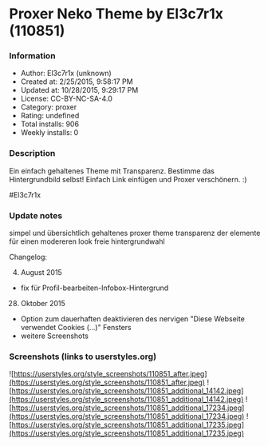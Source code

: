 # Proxer Neko Theme by El3c7r1x (110851)

### Information
- Author: El3c7r1x (unknown)
- Created at: 2/25/2015, 9:58:17 PM
- Updated at: 10/28/2015, 9:29:17 PM
- License:  CC-BY-NC-SA-4.0
- Category: proxer
- Rating: undefined
- Total installs: 906
- Weekly installs: 0


### Description
Ein einfach gehaltenes Theme mit Transparenz.
Bestimme das Hintergrundbild selbst!
Einfach Link einfügen und Proxer verschönern. :)

#El3c7r1x

### Update notes
simpel und übersichtlich gehaltenes proxer theme
transparenz der elemente für einen modereren look
freie hintergrundwahl


Changelog:

4. August 2015
 - fix für Profil-bearbeiten-Infobox-Hintergrund

28. Oktober 2015
 - Option zum dauerhaften deaktivieren des nervigen "Diese Webseite verwendet Cookies (...)" Fensters
 - weitere Screenshots

### Screenshots (links to userstyles.org)
![https://userstyles.org/style_screenshots/110851_after.jpeg](https://userstyles.org/style_screenshots/110851_after.jpeg)
![https://userstyles.org/style_screenshots/110851_additional_14142.jpeg](https://userstyles.org/style_screenshots/110851_additional_14142.jpeg)
![https://userstyles.org/style_screenshots/110851_additional_17234.jpeg](https://userstyles.org/style_screenshots/110851_additional_17234.jpeg)
![https://userstyles.org/style_screenshots/110851_additional_17235.jpeg](https://userstyles.org/style_screenshots/110851_additional_17235.jpeg)

